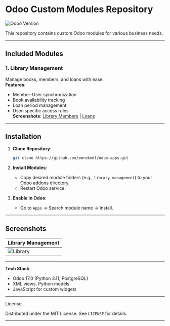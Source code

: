 # Odoo Custom Modules Repository

![Odoo Version](https://img.shields.io/badge/Odoo-17.0-%23FF0000?style=flat-square)

This repository contains custom Odoo modules for various business needs.

---

## Included Modules

### 1. **Library Management**

Manage books, members, and loans with ease.  
 **Features**:

- Member-User synchronization
- Book availability tracking
- Loan period management
- User-specific access rules  
  **Screenshots**: [Library Members](screenshots/library_members.png) | [Loans](screenshots/loans.png)

---

## Installation

1. **Clone Repository**:

   ```bash
   git clone https://github.com/emrekndl/odoo-apps.git
   ```

2. **Install Modules**:

   - Copy desired module folders (e.g., `library_management`) to your Odoo addons directory.
   - Restart Odoo service.

3. **Enable in Odoo**:
   - Go to `Apps` → Search module name → Install.

---

## Screenshots

| Library Management               |
| -------------------------------- |
| ![Library](screenshots/lib1.png) |

---

**Tech Stack**:

- Odoo 17.0 (Python 3.11, PostgreSQL)
- XML views, Python models
- JavaScript for custom widgets

---

License

Distributed under the MIT License. See `LICENSE` for details.

---

```

```
